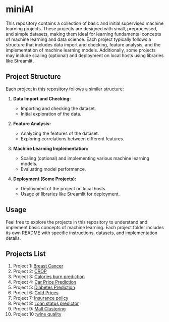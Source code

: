 # miniAI 
This repository contains a collection of basic and initial supervised machine learning projects. These projects are designed with small, preprocessed, and simple datasets, making them ideal for learning fundamental concepts of machine learning and data science. Each project typically follows a structure that includes data import and checking, feature analysis, and the implementation of machine learning models. Additionally, some projects may include scaling (optional) and deployment on local hosts using libraries like Streamlit.

## Project Structure

Each project in this repository follows a similar structure:

1. **Data Import and Checking:**
   - Importing and checking the dataset.
   - Initial exploration of the data.

2. **Feature Analysis:**
   - Analyzing the features of the dataset.
   - Exploring correlations between different features.

3. **Machine Learning Implementation:**
   - Scaling (optional) and implementing various machine learning models.
   - Evaluating model performance.

4. **Deployment (Some Projects):**
   - Deployment of the project on local hosts.
   - Usage of libraries like Streamlit for deployment.


## Usage

Feel free to explore the projects in this repository to understand and implement basic concepts of machine learning. Each project folder includes its own README with specific instructions, datasets, and implementation details.

## Projects List
1. Project 1: [Breast Cancer](https://github.com/pratapsdev11/miniAI/tree/main/Breast%20Cancer)
2. Project 2: [CROP](https://github.com/pratapsdev11/miniAI/tree/main/CROP)
3. Project 3: [Calories burn prediction](https://github.com/pratapsdev11/miniAI/tree/main/Calories%20burn%20prediction)
4. Project 4: [Car Price Prediction](https://github.com/pratapsdev11/miniAI/tree/main/Car%20Price%20Prediction)
5. Project 5: [Diabetes Prediction](https://github.com/pratapsdev11/miniAI/tree/main/Diabetes%20Prediction)
6. Project 6: [Gold Prices](https://github.com/pratapsdev11/miniAI/tree/main/Gold%20Prices)
7. Project 7: [Insurance policy](https://github.com/pratapsdev11/miniAI/tree/main/Insurance%20policy)
8. Project 8: [Loan status predictor](https://github.com/pratapsdev11/miniAI/tree/main/Loan%20status%20predictor)
9. Project 9: [Mall Clustering](https://github.com/pratapsdev11/miniAI/tree/main/Mall%20Clustering)
10. Project 10 :[wine quality](https://github.com/pratapsdev11/miniAI/tree/main/wine%20quality)
